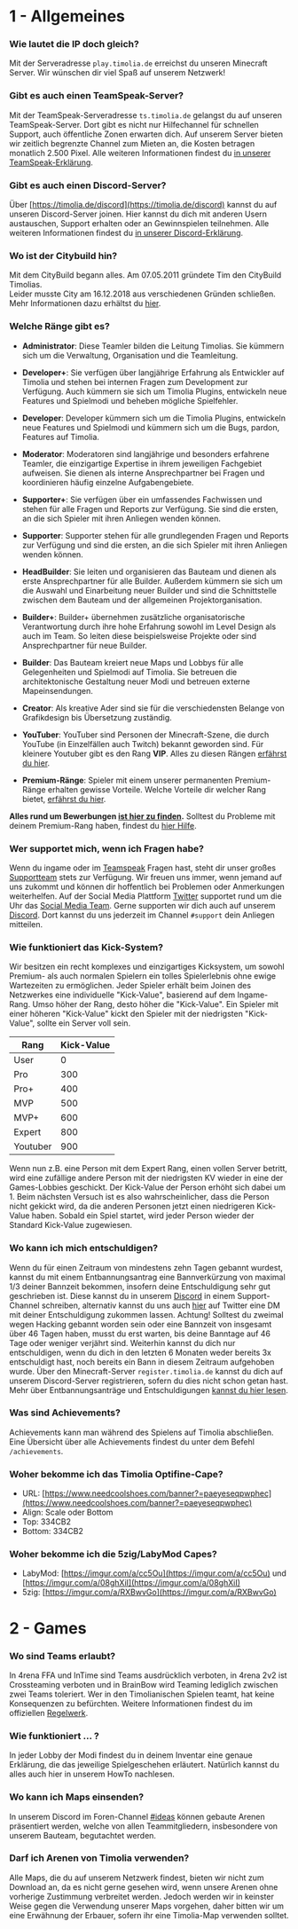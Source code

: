 # 1 - Allgemeines

### Wie lautet die IP doch gleich?
Mit der Serveradresse `play.timolia.de` erreichst du unseren Minecraft Server. Wir wünschen dir viel Spaß auf unserem Netzwerk!

### Gibt es auch einen TeamSpeak-Server?
Mit der TeamSpeak-Serveradresse `ts.timolia.de` gelangst du auf unseren TeamSpeak-Server. Dort gibt es nicht nur Hilfechannel für schnellen Support, auch öffentliche Zonen erwarten dich.
Auf unserem Server bieten wir zeitlich begrenzte Channel zum Mieten an, die Kosten betragen monatlich 2.500 Pixel. Alle weiteren Informationen findest du 
[in unserer TeamSpeak-Erklärung](/teamspeak/).

### Gibt es auch einen Discord-Server?
Über [https://timolia.de/discord](https://timolia.de/discord) kannst du auf unseren Discord-Server joinen. Hier kannst du dich mit anderen Usern austauschen, Support erhalten oder an Gewinnspielen teilnehmen.
Alle weiteren Informationen findest du [in unserer Discord-Erklärung](/discord/).

### Wo ist der Citybuild hin?
Mit dem CityBuild begann alles. Am 07.05.2011 gründete Tim den CityBuild Timolias.  
Leider musste City am 16.12.2018 aus verschiedenen Gründen schließen. Mehr Informationen dazu erhältst du [hier](http://timolia.de/city).

### Welche Ränge gibt es?
- <b><span class='administrator'>Administrator</span></b>:
Diese Teamler bilden die Leitung Timolias. Sie kümmern sich um die Verwaltung, Organisation und die Teamleitung.

- <b><span class='developer-plus'>Developer+</span></b>:
Sie verfügen über langjährige Erfahrung als Entwickler auf Timolia und stehen bei internen Fragen zum Development zur Verfügung. 
Auch kümmern sie sich um Timolia Plugins, entwickeln neue Features und Spielmodi und beheben mögliche Spielfehler.

- <b><span class='developer'>Developer</span></b>:
Developer kümmern sich um die Timolia Plugins, entwickeln neue Features und Spielmodi und kümmern sich um die Bugs, pardon, Features auf Timolia. 

- <b><span class='moderator'>Moderator</span></b>:
Moderatoren sind langjährige und besonders erfahrene Teamler, die einzigartige Expertise in ihrem jeweiligen Fachgebiet aufweisen. 
Sie dienen als interne Ansprechpartner bei Fragen und koordinieren häufig einzelne Aufgabengebiete.

- <b><span class='supporter-plus'>Supporter+</span></b>:
Sie verfügen über ein umfassendes Fachwissen und stehen für alle Fragen und Reports zur Verfügung. 
Sie sind die ersten, an die sich Spieler mit ihren Anliegen wenden können.

- <b><span class='supporter'>Supporter</span></b>:
Supporter stehen für alle grundlegenden Fragen und Reports zur Verfügung und sind die ersten, an die sich Spieler mit ihren Anliegen wenden können.

- <b><span class='headbuilder'>HeadBuilder</span></b>:
Sie leiten und organisieren das Bauteam und dienen als erste Ansprechpartner für alle Builder. 
Außerdem kümmern sie sich um die Auswahl und Einarbeitung neuer Builder und sind die Schnittstelle 
zwischen dem Bauteam und der allgemeinen Projektorganisation.

- <b><span class='builder-plus'>Builder+</span></b>:
Builder+ übernehmen zusätzliche organisatorische Verantwortung durch ihre hohe Erfahrung sowohl im Level Design als auch im Team.
So leiten diese beispielsweise Projekte oder sind Ansprechpartner für neue Builder.

- <b><span class='builder'>Builder</span></b>:
Das Bauteam kreiert neue Maps und Lobbys für alle Gelegenheiten und Spielmodi auf Timolia. 
Sie betreuen die architektonische Gestaltung neuer Modi und betreuen externe Mapeinsendungen.

- <b><span class='creator'>Creator</span></b>:
Als kreative Ader sind sie für die verschiedensten Belange von Grafikdesign bis Übersetzung zuständig.

- <b><span class='youtuber'>YouTuber</span></b>:
YouTuber sind Personen der Minecraft-Szene, die durch YouTube (in Einzelfällen auch Twitch) bekannt geworden sind. Für kleinere Youtuber gibt es den Rang <b><span class='mvp'>VIP</span></b>. Alles zu diesen Rängen [erfährst du hier](/ranks/youtube/).

- <b><span class='expert'>Premium-Ränge</span></b>:
Spieler mit einem unserer permanenten Premium-Ränge erhalten gewisse Vorteile. Welche Vorteile dir welcher Rang bietet, [erfährst du hier](/ranks/premium/).

**Alles rund um Bewerbungen [ist hier zu finden](/team/apply/).** Solltest du Probleme mit deinem  Premium-Rang haben, findest du [hier Hilfe](/ranks/premium/).

### Wer supportet mich, wenn ich Fragen habe?
Wenn du ingame oder im [Teamspeak](/teamspeak/) Fragen hast, steht dir unser großes [Supportteam](/team/members/#supporter) stets zur Verfügung. Wir freuen uns immer, wenn jemand auf uns zukommt und können dir hoffentlich bei Problemen oder Anmerkungen weiterhelfen.
Auf der Social Media Plattform [Twitter](https://twitter.com/TimoliaTeam) supportet rund um die Uhr das [Social Media Team](/team/responsibilities/#social-media).
Gerne supporten wir dich auch auf unserem [Discord](https://timolia.de/discord). Dort kannst du uns jederzeit im Channel `#support` dein Anliegen mitteilen.

### Wie funktioniert das Kick-System?
Wir besitzen ein recht komplexes und einzigartiges Kicksystem, um sowohl Premium- als auch normalen Spielern ein tolles Spielerlebnis ohne ewige Wartezeiten zu ermöglichen. 
Jeder Spieler erhält beim Joinen des Netzwerkes eine individuelle "Kick-Value", basierend auf dem Ingame-Rang. Umso höher der Rang, desto höher die "Kick-Value". Ein Spieler mit einer höheren "Kick-Value" kickt den Spieler mit der niedrigsten "Kick-Value", sollte ein Server voll sein.

| Rang                                     | Kick-Value |
|------------------------------------------|------------|
| User                                     | 0          |
| <span class='pro'>Pro</span>             | 300        |
| <span class='pro'>Pro+</span>            | 400        |
| <span class='mvp'>MVP</span>             | 500        |
| <span class='mvp'>MVP+</span>            | 600        |
| <span class='expert'>Expert</span>       | 800        |
| <span class='youtuber'>Youtuber</span>   | 900        |

Wenn nun z.B. eine Person mit dem Expert Rang, einen vollen Server betritt, wird eine zufällige andere Person mit der niedrigsten KV wieder in eine 
der Games-Lobbies geschickt. Der Kick-Value der Person erhöht sich dabei um 1. Beim nächsten Versuch ist es also wahrscheinlicher, dass die Person nicht gekickt wird, da die anderen Personen jetzt einen 
niedrigeren Kick-Value haben. Sobald ein Spiel startet, wird jeder Person wieder der Standard Kick-Value zugewiesen.

### Wo kann ich mich entschuldigen?
Wenn du für einen Zeitraum von mindestens zehn Tagen gebannt wurdest, kannst du mit einem Entbannungsantrag eine Bannverkürzung von maximal 1/3 deiner Bannzeit bekommen, insofern deine Entschuldigung sehr gut geschrieben ist. 
Diese kannst du in unserem [Discord](https://timolia.e/discord) in einem Support-Channel schreiben, alternativ kannst du uns auch <a href="https://twitter.com/messages/compose?recipient_id=385909409" target="_blank">hier</a>
auf Twitter eine DM mit deiner Entschuldigung zukommen lassen. Achtung! Solltest du zweimal wegen Hacking gebannt worden sein oder eine Bannzeit von insgesamt über 46 Tagen haben, 
musst du erst warten, bis deine Banntage auf 46 Tage oder weniger verjährt sind. Weiterhin kannst du dich nur entschuldigen, wenn du dich in den letzten 6 Monaten weder bereits 3x entschuldigt hast, noch bereits ein Bann in diesem Zeitraum aufgehoben wurde. Über den Minecraft-Server `register.timolia.de` kannst du dich auf unserem Discord-Server registrieren, sofern du dies nicht schon getan hast. 
Mehr über Entbannungsanträge und Entschuldigungen [kannst du hier lesen](/bans/).

### Was sind Achievements?
Achievements kann man während des Spielens auf Timolia abschließen. Eine Übersicht über alle Achievements findest du unter dem Befehl `/achievements`.

### Woher bekomme ich das Timolia Optifine-Cape?
- URL: [https://www.needcoolshoes.com/banner?=paeyeseqpwphec](https://www.needcoolshoes.com/banner?=paeyeseqpwphec)
- Align: Scale oder Bottom
- Top: 334CB2
- Bottom: 334CB2

### Woher bekomme ich die 5zig/LabyMod Capes?
- LabyMod: [https://imgur.com/a/cc5Ou](https://imgur.com/a/cc5Ou) und [https://imgur.com/a/08ghXiI](https://imgur.com/a/08ghXiI)
- 5zig: [https://imgur.com/a/RXBwvGo](https://imgur.com/a/RXBwvGo)

# 2 - Games

### Wo sind Teams erlaubt?
In 4rena FFA und InTime sind Teams ausdrücklich verboten, in 4rena 2v2 ist Crossteaming verboten und in BrainBow wird Teaming lediglich zwischen zwei Teams toleriert.
Wer in den Timolianischen Spielen teamt, hat keine Konsequenzen zu befürchten. Weitere Informationen findest du im offiziellen [Regelwerk](/rules/games/).

### Wie funktioniert ... ?
In jeder Lobby der Modi findest du in deinem Inventar eine genaue Erklärung, die das jeweilige Spielgeschehen erläutert. Natürlich kannst du alles auch hier in unserem HowTo nachlesen.

### Wo kann ich Maps einsenden?
In unserem Discord im Foren-Channel [#ideas](https://discord.com/channels/407554118887014402/1047084675627221092) können gebaute Arenen präsentiert werden, welche von allen Teammitgliedern,
insbesondere von unserem Bauteam, begutachtet werden.

### Darf ich Arenen von Timolia verwenden?
Alle Maps, die du auf unserem Netzwerk findest, bieten wir nicht zum Download an, da es nicht gerne gesehen wird, wenn unsere Arenen ohne vorherige Zustimmung verbreitet werden.
Jedoch werden wir in keinster Weise gegen die Verwendung unserer Maps vorgehen, daher bitten wir um eine Erwähnung der Erbauer, sofern ihr eine Timolia-Map verwenden solltet.